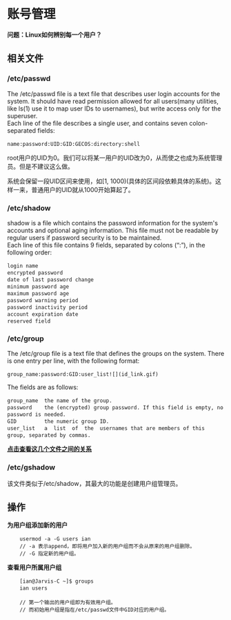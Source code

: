 # 账号管理

**问题：Linux如何辨别每一个用户？**

## 相关文件
### /etc/passwd

The  /etc/passwd file is a text file that describes user login accounts for the system. It should have read permission allowed for  all  users(many  utilities,  like ls(1) use it to map user IDs to usernames), but write access only for the superuser.  
Each line of the file describes  a  single  user,  and  contains  seven colon-separated fields:

    name:password:UID:GID:GECOS:directory:shell
    
root用户的UID为0。我们可以将某一用户的UID改为0，从而使之也成为系统管理员。但是不建议这么做。

系统会保留一段UID区间来使用，如[1, 1000)(具体的区间段依赖具体的系统)。这样一来，普通用户的UID就从1000开始算起了。
### /etc/shadow

shadow is a file which contains the password information for the system's accounts and optional aging information. This file must not be readable by regular users if password security is to be maintained.   
Each line of this file contains 9 fields, separated by colons (“:”), in the following order:

    login name
    encrypted password
    date of last password change
    minimum password age
    maximum password age
    password warning period
    password inactivity period
    account expiration date
    reserved field
    
### /etc/group

The /etc/group file is a text file that defines the groups on the system. There is one entry per line, with the following format:

    group_name:password:GID:user_list![](id_link.gif)

The fields are as follows:

    group_name  the name of the group.
    password    the (encrypted) group password. If this field is empty, no password is needed.
    GID         the numeric group ID.
    user_list   a  list  of  the  usernames that are members of this group, separated by commas.

[**点击查看这几个文件之间的关系**](http://vbird.dic.ksu.edu.tw/linux_basic/0410accountmanager_files/id_link.gif)

### /etc/gshadow

该文件类似于/etc/shadow，其最大的功能是创建用户组管理员。

## 操作

**为用户组添加新的用户**  
```
    usermod -a -G users ian
    // -a 表示append，即将用户加入新的用户组而不会从原来的用户组删除。
    // -G 指定新的用户组。
```

**查看用户所属用户组**

```
    [ian@Jarvis-C ~]$ groups
    ian users

    // 第一个输出的用户组即为有效用户组。
    // 而初始用户组是指在/etc/passwd文件中GID对应的用户组。
```

